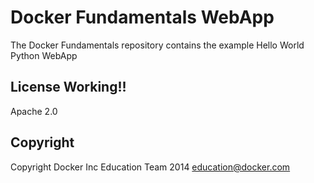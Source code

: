 Docker Fundamentals WebApp
==========================

The Docker Fundamentals repository contains the example Hello World Python WebApp

## License Working!!

Apache 2.0

## Copyright

Copyright Docker Inc Education Team 2014 <education@docker.com>
